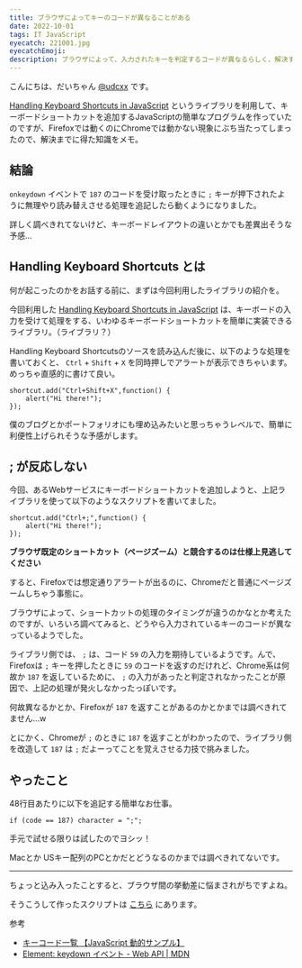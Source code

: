 ```yaml
---
title: ブラウザによってキーのコードが異なることがある
date: 2022-10-01
tags: IT JavaScript
eyecatch: 221001.jpg
eyecatchEmoji:
description: ブラウザによって、入力されたキーを判定するコードが異なるらしく、解決するために悩んだことメモ。
---
```


こんにちは、だいちゃん [@udcxx](https://twitter.com/udc_xx) です。

[Handling Keyboard Shortcuts in JavaScript](http://www.openjs.com/scripts/events/keyboard_shortcuts/) というライブラリを利用して、キーボードショートカットを追加するJavaScriptの簡単なプログラムを作っていたのですが、Firefoxでは動くのにChromeでは動かない現象にぶち当たってしまったので、解決までに得た知識をメモ。

## 結論

`onkeydown` イベントで `187` のコードを受け取ったときに `;` キーが押下されたように無理やり読み替えさせる処理を追記したら動くようになりました。

詳しく調べきれてないけど、キーボードレイアウトの違いとかでも差異出そうな予感...


## Handling Keyboard Shortcuts とは

何が起こったのかをお話する前に、まずは今回利用したライブラリの紹介を。

今回利用した [Handling Keyboard Shortcuts in JavaScript](http://www.openjs.com/scripts/events/keyboard_shortcuts/) は、キーボードの入力を受けて処理をする、いわゆるキーボードショートカットを簡単に実装できるライブラリ。（ライブラリ？）

Handling Keyboard Shortcutsのソースを読み込んだ後に、以下のような処理を書いておくと、 `Ctrl` + `Shift` + `X` を同時押しでアラートが表示できちゃいます。めっちゃ直感的に書けて良い。

```
shortcut.add("Ctrl+Shift+X",function() {
	alert("Hi there!");
});
```

僕のブログとかポートフォリオにも埋め込みたいと思っちゃうレベルで、簡単に利便性上げられそうな予感がします。


## ; が反応しない

今回、あるWebサービスにキーボードショートカットを追加しようと、上記ライブラリを使って以下のようなスクリプトを書いてました。

```
shortcut.add("Ctrl+;",function() {
	alert("Hi there!");
});
```

**ブラウザ既定のショートカット（ページズーム）と競合するのは仕様上見逃してください**

すると、Firefoxでは想定通りアラートが出るのに、Chromeだと普通にページズームしちゃう事態に。

ブラウザによって、ショートカットの処理のタイミングが違うのかなとか考えたのですが、いろいろ調べてみると、どうやら入力されているキーのコードが異なっているようでした。

ライブラリ側では、 `;` は、コード `59` の入力を期待しているようです。んで、Firefoxは `;` キーを押したときに `59` のコードを返すのだけれど、Chrome系は何故か `187` を返しているために、 `;` の入力があったと判定されなかったことが原因で、上記の処理が発火しなかったっぽいです。

何故異なるかとか、Firefoxが `187` を返すことがあるのかとかまでは調べきれてません...w

とにかく、Chromeが `;` のときに `187` を返すことがわかったので、ライブラリ側を改造して `187` は `;` だよーってことを覚えさせる力技で挑みました。


## やったこと

48行目あたりに以下を追記する簡単なお仕事。

```
if (code == 187) character = ";";
```

手元で試せる限りは試したのでヨシッ！

Macとか USキー配列のPCとかだとどうなるのかまでは調べきれてないです。


---

ちょっと込み入ったことすると、ブラウザ間の挙動差に悩まされがちですよね。

そうこうして作ったスクリプトは [こちら](https://udcxx.stores.jp/items/6337052ec808a4299283ba9b) にあります。

参考

* [キーコード一覧 【JavaScript 動的サンプル】](https://web-designer.cman.jp/javascript_ref/keyboard/keycode/)
* [Element: keydown イベント - Web API | MDN](https://developer.mozilla.org/ja/docs/Web/API/Element/keydown_event)
